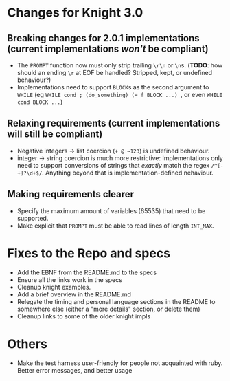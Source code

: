 # Changes for Knight 3.0

## Breaking changes for 2.0.1 implementations (current implementations _won't_ be compliant)
- The `PROMPT` function now must only strip trailing `\r\n` or `\n`s. (**TODO**: how should an ending `\r` at EOF be handled? Stripped, kept, or undefined behaviour?)
- Implementations need to support `BLOCK`s as the second argument to `WHILE` (eg `WHILE cond ; (do_something) (= f BLOCK ...) `, or even `WHILE cond BLOCK ...`)
 <!-- don't need to support `BLOCK` return values as the second arg to `&` and `|` -->

## Relaxing requirements (current implementations will still be compliant)
<!-- - `LENGTH` doesn't coerce its argument to arrays; it's now only valid on lists and arrays. -->
- Negative integers -> list coercion (`+ @ ~123`) is undefined behaviour.
- integer -> string coercion is much more restrictive: Implementations only need to support conversions of strings that _exactly_ match the regex `/^[-+]?\d+$/`. Anything beyond that is implementation-defined nehaviour.

## Making requirements clearer
- Specify the maximum amount of variables (65535) that need to be supported.
- Make explicit that `PROMPT` must be able to read lines of length `INT_MAX`.

# Fixes to the Repo and specs
- Add the EBNF from the README.md to the specs
- Ensure all the links work in the specs
- Cleanup knight examples.
- Add a brief overview in the README.md
- Relegate the timing and personal language sections in the README to somewhere else (either a "more details" section, or delete them)
- Cleanup links to some of the older knight impls
<!-- ~(-~2147483647 1) #=> undefined (max integer is 2147483647) -->

# Others
- Make the test harness user-friendly for people not acquainted with ruby. Better error messages, and better usage
